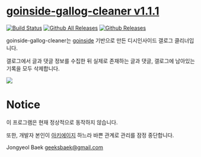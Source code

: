 # [goinside-gallog-cleaner v1.1.1](https://github.com/geeksbaek/goinside-gallog-cleaner/releases/latest)
[![Build Status](https://travis-ci.org/geeksbaek/goinside-gallog-cleaner.svg?branch=master)](https://travis-ci.org/geeksbaek/goinside-gallog-cleaner)
[![Github All Releases](https://img.shields.io/github/downloads/geeksbaek/goinside-gallog-cleaner/total.svg)]()
[![Github Releases](https://img.shields.io/github/downloads/geeksbaek/goinside-gallog-cleaner/latest/total.svg)]()

goinside-gallog-cleaner는 [goinside](https://github.com/geeksbaek/goinside) 기반으로 만든 디시인사이드 갤로그 클리너입니다. 

갤로그에서 글과 댓글 정보를 수집한 뒤 실제로 존재하는 글과 댓글, 갤로그에 남아있는 기록을 모두 삭제합니다.

![](https://github.com/geeksbaek/goinside-gallog-cleaner/blob/master/guide.gif?raw=true)

# Notice

이 프로그램은 현재 정상적으로 동작하지 않습니다.

또한, 개발자 본인이 [아키에이지](http://archeage.nexon.com/) 하느라 바쁜 관계로 관리를 잠정 중단합니다.

Jongyeol Baek <geeksbaek@gmail.com>
